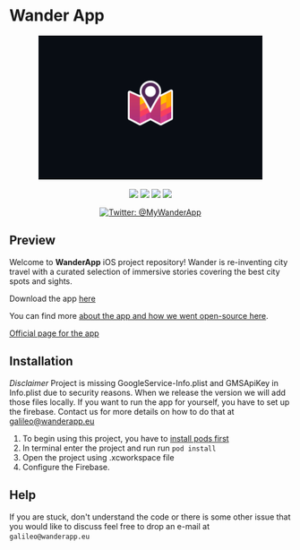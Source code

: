 <p align="center">
  <h1>Wander App</h1>
</p>

<p align="center">
    <img src="Logo.gif" width="400" max-width="90%" alt="Wander Logo" />
</p>

<p align="center">
    <img src="https://img.shields.io/badge/Swift-5.1-orange.svg?style=flat" />
    <img src="https://img.shields.io/badge/iOS-13.0+-informational.svg?style=flat" />
    <img src="https://img.shields.io/badge/Updated-10.12.2019-red.svg?style=flat" />
    <img src="https://img.shields.io/badge/Release-1.1.0-critical.svg?style=flat" />
</p>

<p align="center">
<a href="https://twitter.com/MyWanderApp">
    <img src="https://img.shields.io/badge/Twitter-@MyWanderApp-blue.svg?style=social&logo=Twitter" alt="Twitter: @MyWanderApp" />
</a>
</p>


## Preview

Welcome to **WanderApp** iOS project repository!
Wander is re-inventing city travel with a curated selection of immersive stories covering the best city spots and sights.

Download the app [here](https://apps.apple.com/us/app/wander-ar-city-guides/id1485244960?mt=8)

You can find more [about the app and how we went open-source here](https://medium.com/snowdog-labs/wander-app-is-going-open-source-99f0e6a1933a).

[Official page for the app](https://www.wanderapp.eu)


##  Installation

*Disclaimer*
Project is missing GoogleService-Info.plist and GMSApiKey in Info.plist due to security reasons.
When we release the version we will add those files locally.
If you want to run the app for yourself, you have to set up the firebase.
Contact us for more details on how to do that at galileo@wanderapp.eu

1. To begin using this project, you have to [install pods first](https://guides.cocoapods.org/using/getting-started.html)
2. In terminal enter the project and run
run `pod install`
3. Open the project using .xcworkspace file
4. Configure the Firebase.


## Help

If you are stuck, don't understand the code or there is some other issue that you would like to discuss feel free to drop an e-mail at
`galileo@wanderapp.eu`
